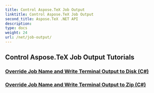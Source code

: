 ```yaml
---
title: Control Aspose.TeX Job Output
linktitle: Control Aspose.TeX Job Output
second_title: Aspose.TeX .NET API
description: 
type: docs
weight: 24
url: /net/job-output/
---
```


## Control Aspose.TeX Job Output Tutorials
### [Override Job Name and Write Terminal Output to Disk (C#)](./override-job-name-disk-output-csharp/)
### [Override Job Name and Write Terminal Output to Zip (C#)](./override-job-name-zip-output-csharp/)